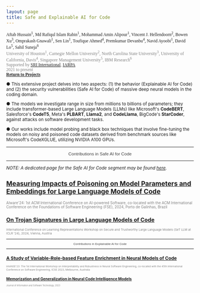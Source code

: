 ```yaml
---
layout: page
title: Safe and Explainable AI for Code 
---
```


<div style="font-family: 'Alata';">
<small>
Aftab Hussain<sup>1</sup>, Md Rafiqul Islam Rabin<sup>1</sup>, Mohammad Amin
Alipour<sup>1</sup>, Vincent J. Hellendoorn<sup>2</sup>, Bowen Xu<sup>3</sup>,
Omprakash Gnawali<sup>1</sup>, Sen Lin<sup>1</sup>, Toufique Ahmed<sup>4</sup>,
Premkumar Devanbu<sup>4</sup>, Navid Ayoobi<sup>1</sup>, David Lo<sup>5</sup>,
Sahil Suneja<sup>6</sup> 
<br> <font color="gray">
University of Houston<sup>1</sup>,
Carnegie Mellon University<sup>2</sup>, North Carolina State
University<sup>3</sup>, University of California, Davis<sup>4</sup>, Singapore
Management University<sup>5</sup>, IBM Research<sup>6</sup>
<br> Supported by <a href = "https://www.sri.com/">SRI International</a>, <a
href = "https://www.iarpa.gov/">IARPA</a>
<br> 2021 to present</font> 
<br><b><a href="../Projects/index.html#code-intel-menu">Return to Projects</a></b>
<br>
</div>


● This extensive project delves into two aspects: (1) the behavior (Explainable
AI for Code) and (2) the security vulnerabilities (Safe AI for Code) of massive
deep neural models in the coding domain. 

● The models we investigate range in size from millions to billions of
parameters; they include transformer-based Large Language Models (LLMs) like
Microsoft's **CodeBERT**, Salesforce's **CodeT5**, Meta's **PLBART**, **Llama2**,
and **CodeLlama**, BigCode's **StarCoder**, against attacks on software
development tasks.

● Our works include model probing and black box techniques that involve
fine-tuning the models on noisy and poisoned code datasets derived from
benchmark sources like Microsoft's CodeXGLUE, utilizing NVIDIA A100 GPUs. 

<hr class="special">
<div class="row">
    <center>
        <b>
            <span style="color: #404040; font-family: 'Alata', sans-serif; font-weight: 300;">Contributions in Safe AI for Code</span>
        </b>
    </center>
</div>
<hr class="special">

*NOTE: A dedicated page for the Safe AI for Code segment may be found
[here](http://babylon.cs.uh.edu/web/).*  

## [Measuring Impacts of Poisoning on Model Parameters and Embeddings for Large Language Models of Code](../project-params-embeds/index.html) 
<small><font color="gray"> 
AIware'24: 1st ACM International Conference on AI-powered Software,
co-located with the ACM International Conference on the Foundations of Software
Engineering (FSE), 2024, Porto de Galinhas, Brazil
</font> 

## [On Trojan Signatures in Large Language Models of Code](../project-trojan-sig/index.html) 
<small><font color="gray"> 
International Conference on Learning Representations Workshop on Secure and
Trustworthy Large Language Models (SeT LLM at ICLR '24), 2024, Vienna,
Austria</font> 

<hr class="special">
<div class="row">
    <center>
        <b>
            <span style="color: #404040; font-family: 'Alata', sans-serif; font-weight: 300;">Contributions in Explainable AI for Code</span>
        </b>
    </center>
</div>
<hr class="special">

## [A Study of Variable-Role-based Feature Enrichment in Neural Models of Code](../project-roles/index.html) 
<small><font color="gray"> 
InteNSE'23: The 1st International Workshop on Interpretability and
Robustness in Neural Software Engineering, co-located with the 45th
International Conference on Software Engineering, ICSE 2023, Melbourne,
Australia</font> 

## [Memorization and Generalization in Neural Code Intelligence Models](../project-mem-gen/index.html) 
<small><font color="gray"> 
Journal of Information and Software Technology, 2023
</font> 
